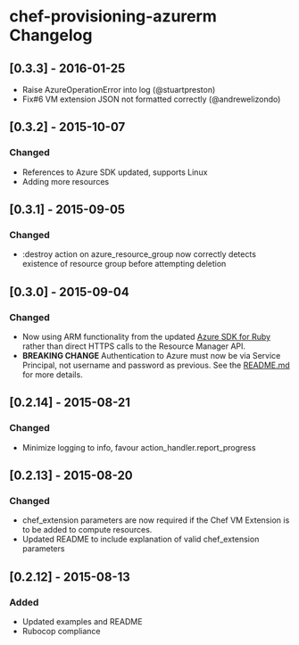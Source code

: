 # chef-provisioning-azurerm Changelog

## [0.3.3] - 2016-01-25
- Raise AzureOperationError into log (@stuartpreston) 
- Fix#6 VM extension JSON not formatted correctly (@andrewelizondo)

## [0.3.2] - 2015-10-07
### Changed
- References to Azure SDK updated, supports Linux
- Adding more resources

## [0.3.1] - 2015-09-05
### Changed
- :destroy action on azure_resource_group now correctly detects existence of resource group before attempting deletion

## [0.3.0] - 2015-09-04
### Changed
- Now using ARM functionality from the updated [Azure SDK for Ruby](http://github.com/azure/azure-sdk-for-ruby) rather than direct HTTPS calls to the Resource Manager API.
- **BREAKING CHANGE** Authentication to Azure must now be via Service Principal, not username and password as previous.  See the [README.md](https://github.com/pendrica/chef-provisioning-azurerm) for more details.

## [0.2.14] - 2015-08-21
### Changed
- Minimize logging to info, favour action_handler.report_progress

## [0.2.13] - 2015-08-20
### Changed
- chef_extension parameters are now required if the Chef VM Extension is to be added to compute resources.
- Updated README to include explanation of valid chef_extension parameters

## [0.2.12] - 2015-08-13
### Added
- Updated examples and README
- Rubocop compliance
